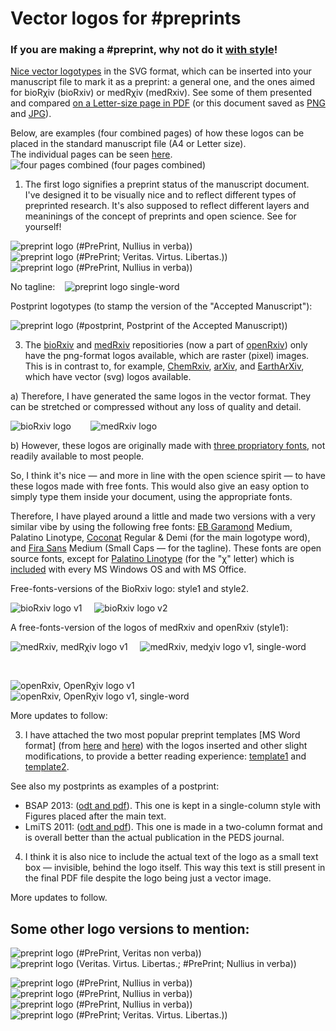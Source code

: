 # Vector logos for #preprints

### If you are making a #preprint, why not do it [with style](https://www.youtube.com/watch?v=tEFlrd4buE4&t=414s)!

[Nice vector logotypes](/preprint_logos/svg_files) in the SVG format, which can be inserted into your manuscript file to mark it as a preprint: a general one, and the ones aimed for bioRχiv (bioRxiv) or medRχiv (medRxiv). See some of them presented and compared [on a Letter-size page in PDF](/preprint_logos/preprint_logos_presented.pdf) (or this document saved as [PNG](/preprint_logos/preprint_logos_presented.png) and [JPG](/preprint_logos/preprint_logos_presented.jpg)).

Below, are examples (four combined pages) of how these logos can be placed in the standard manuscript file (A4 or Letter size).<br> 
The individual pages can be seen [here](/preprint_logos/page_examples/).
![four pages combined (four pages combined)](/preprint_logos/page_examples/pages-4-combined.png)

1) The first logo signifies a preprint status of the manuscript document. I've designed it to be visually nice and to reflect different types of preprinted research. It's also supposed to reflect different layers and meaninings of the concept of preprints and open science.
See for yourself!

![preprint logo (#PrePrint, Nullius in verba))](/preprint_logos/svg_files/preprint_logo_full_v1.svg) &nbsp;&nbsp;&nbsp;&nbsp;&nbsp;&nbsp; 
![preprint logo (#PrePrint; Veritas. Virtus. Libertas.))](/preprint_logos/svg_files/preprint_logo_full_v2.svg) &nbsp;&nbsp;
![preprint logo (#PrePrint, Nullius in verba))](/preprint_logos/svg_files/preprint_logo_full_v4c.svg)

No tagline: &nbsp;&nbsp;
![preprint logo single-word](/preprint_logos/svg_files/preprint_logo_single-word_v1.svg)

Postprint logotypes (to stamp the version of the "Accepted Manuscript"):

![preprint logo (#postprint, Postprint of the Accepted Manuscript))](/preprint_logos/svg_files/postprint_v1b.svg) &nbsp;&nbsp;

3) The [bioRxiv](https://www.biorxiv.org/) and [medRxiv](https://www.medrxiv.org/) repositiories (now a part of [openRxiv](https://www.cshl.edu/the-natural-evolution-of-biorxiv-and-medrxiv/)) only have the png-format logos available, which are raster (pixel) images. This is in contrast to, for example, [ChemRxiv](https://chemrxiv.org/engage/chemrxiv/public-dashboard), [arXiv](https://arxiv.org/), and [EarthArXiv](https://eartharxiv.github.io/resources.html), which have vector (svg) logos available.

a) Therefore, I have generated the same logos in the vector format. They can be stretched or compressed without any loss of quality and detail.

![bioRxiv logo](/preprint_logos/svg_files/bioRxiv_logo_full.svg) &nbsp;&nbsp;&nbsp;&nbsp;&nbsp;&nbsp; ![medRxiv logo](/preprint_logos/svg_files/medRxiv_logo_full.svg)

b) However, these logos are originally made with [three propriatory fonts](http://disq.us/p/32uc0ua), not readily available to most people. 

So, I think it's nice — and more in line with the open science spirit — to have these logos made with free fonts. This would also give an easy option to simply type them inside your document, using the appropriate fonts.

Therefore, I have played around a little and made two versions with a very similar vibe by using the following free fonts: [EB Garamond](http://www.georgduffner.at/ebgaramond/) Medium, Palatino Linotype, [Coconat](https://www.collletttivo.it/typefaces/coconat) Regular & Demi (for the main logotype word), and [Fira Sans](https://fonts.google.com/specimen/Fira+Sans) Medium (Small Caps — for the tagline). These fonts are open source fonts, except for [Palatino Linotype](https://learn.microsoft.com/en-us/typography/font-list/palatino-linotype) (for the "χ" letter) which is [included](https://learn.microsoft.com/en-us/typography/font-list/palatino-linotype) with every MS Windows OS and with MS Office.

Free-fonts-versions of the BioRxiv logo: style1 and style2.

![bioRxiv logo v1](/preprint_logos/svg_files/bioRxiv_logo_full_free-fonts-version_style1.svg) &nbsp;&nbsp;&nbsp; ![bioRxiv logo v2](/preprint_logos/svg_files/bioRxiv_logo_full_free-fonts-version_style2.svg) 

A free-fonts-version of the logos of medRxiv and openRxiv (style1):

![medRxiv, medRχiv logo v1](/preprint_logos/svg_files/medRxiv_logo_full_free-fonts-version_style1.svg) &nbsp;&nbsp;&nbsp; ![medRxiv, medχiv logo v1, single-word](/preprint_logos/svg_files/medRxiv_logo_name-only_free-fonts-version_style1.svg)

<br>

![openRxiv, OpenRχiv logo v1](/preprint_logos/svg_files/openRxiv_logo_full_free-fonts-version_style1.svg) &nbsp;&nbsp;&nbsp; ![openRxiv, OpenRχiv logo v1, single-word](/preprint_logos/svg_files/openRxiv_logo_name-only_free-fonts-version_style1.svg)

More updates to follow:

3) I have attached the two most popular preprint templates [MS Word format] (from [here](https://github.com/finkelsteinlab/BioRxiv-Template) and [here](https://github.com/chrelli/bioRxiv-word-template)) with the logos inserted and other slight modifications, to provide a better reading experience: [template1](/preprint_logos/preprint_BioRxiv_Template_MS-Word_Finkelstein_ver-mv1.docx) and [template2](/preprint_logos/preprint_BioRxiv_Template_MS-Word_Ebbesen_ver-mv1.docx). <br>

See also my postprints as examples of a postprint:

* BSAP 2013: ([odt and pdf](https://osf.io/8sk5u/files/osfstorage)). This one is kept in a single-column style with Figures placed after the main text.
* LmiTS 2011: ([odt and pdf](https://osf.io/9wcv5/files/osfstorage)). This one is made in a two-column format and is overall better than the actual publication in the PEDS journal.

4) I think it is also nice to include the actual text of the logo as a small text box — invisible, behind the logo itself. This way this text is still present in the final PDF file despite the logo being just a vector image.

More updates to follow.

## Some other logo versions to mention:

![preprint logo (#PrePrint, Veritas non verba))](/preprint_logos/svg_files/preprint_logo_full_v3.svg)  &nbsp;&nbsp;
![preprint logo (Veritas. Virtus. Libertas.; #PrePrint; Nullius in verba))](/preprint_logos/svg_files/preprint_logo_full_v1-2.svg) 

![preprint logo (#PrePrint, Nullius in verba))](/preprint_logos/svg_files/preprint_logo_full_v4a-lora-it.svg) &nbsp;&nbsp;&nbsp; 
![preprint logo (#PrePrint, Nullius in verba))](/preprint_logos/svg_files/preprint_logo_full_v4b-lora-it-col.svg) &nbsp;&nbsp;&nbsp; 
![preprint logo (#PrePrint, Nullius in verba))](/preprint_logos/svg_files/preprint_logo_full_v4c.svg) &nbsp;&nbsp;&nbsp; 
![preprint logo (#PrePrint;  Veritas. Virtus. Libertas.))](/preprint_logos/svg_files/preprint_logo_full_v4d.svg)

